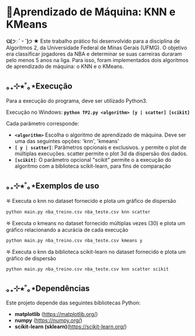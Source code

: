 # 📃Aprendizado de Máquina: KNN e KMeans
**ଘ(੭◌ˊ ᵕ ˋ)੭** ★ Este trabalho prático foi desenvolvido para a disciplina de Algoritmos 2, da Universidade Federal de Minas Gerais (UFMG). O objetivo era classificar jogadores da NBA e determinar se suas carreiras duraram pelo menos 5 anos na liga. Para isso, foram implementados dois algoritmos de aprendizado de máquina: o KNN e o KMeans.

## ｡₊⊹⭒˚｡⋆Execução
Para a execução do programa, deve ser utilizado Python3.

Execução no Windows:
**```python TP2.py <algorithm> [y | scatter] [scikit]```**

Cada parâmetro corresponde:
* **```<algorithm>```** Escolha o algoritmo de aprendizado de máquina. Deve ser uma das seguintes opções: 'knn', 'kmeans'
* **```[ y | scatter]```**: Parâmetros opcionais e exclusivos. y permite o plot de múltiplas execuções. scatter permite o plot 3d da dispersão dos dados.
* **```[scikit]```**: O parâmetro opcional "scikit" permite o a execução do algoritmo com a biblioteca scikit-learn, para fins de comparação

## ｡₊⊹⭒˚｡⋆Exemplos de uso
𖤐 Executa o knn no dataset fornecido e plota um gráfico de dispersão
```
python main.py nba_treino.csv nba_teste.csv knn scatter
```

𖤐 Executa o kmeans no dataset fornecido múltiplas vezes (30) e plota um gráfico relacionando a acurácia de cada execução
```
python main.py nba_treino.csv nba_teste.csv kmeans y
```

𖤐 Executa o knn da biblioteca scikit-learn no dataset fornecido e plota um gráfico de dispersão
``` 
python main.py nba_treino.csv nba_teste.csv knn scatter scikit
```

## ｡₊⊹⭒˚｡⋆Dependências
Este projeto depende das seguintes bibliotecas Python:
* **matplotlib** (https://matplotlib.org/)
* **numpy** (https://numpy.org/)
* **scikit-learn (sklearn)**(https://scikit-learn.org/)
